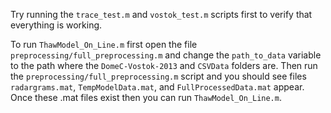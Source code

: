 Try running the `trace_test.m` and `vostok_test.m` scripts first to verify that everything is working.

To run `ThawModel_On_Line.m` first open the file `preprocessing/full_preprocessing.m` and change the `path_to_data` variable to the path where the `DomeC-Vostok-2013` and `CSVData` folders are. Then run the `preprocessing/full_preprocessing.m` script and you should see files `radargrams.mat`, `TempModelData.mat`, and `FullProcessedData.mat` appear. Once these .mat files exist then you can run `ThawModel_On_Line.m`.
